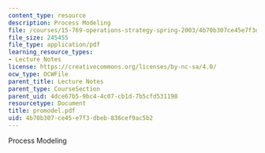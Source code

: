 ```yaml
---
content_type: resource
description: Process Modeling
file: /courses/15-769-operations-strategy-spring-2003/4b70b307ce45e7f3dbeb836cef9ac5b2_promodel.pdf
file_size: 245455
file_type: application/pdf
learning_resource_types:
- Lecture Notes
license: https://creativecommons.org/licenses/by-nc-sa/4.0/
ocw_type: OCWFile
parent_title: Lecture Notes
parent_type: CourseSection
parent_uid: 4dce67b5-9bc4-4c07-cb1d-7b5cfd531198
resourcetype: Document
title: promodel.pdf
uid: 4b70b307-ce45-e7f3-dbeb-836cef9ac5b2
---
```

Process Modeling